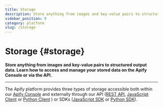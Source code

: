 ```yaml
---
title: Storage
description: Store anything from images and key-value pairs to structured output data. Learn how to access and manage your stored data from the Apify platform or via API.
sidebar_position: 9
category: platform
slug: /storage
---
```


# Storage {#storage}

**Store anything from images and key-value pairs to structured output data. Learn how to access and manage your stored data on the Apify Console or via the API.**

---

The Apify platform provides three types of storage accessible both within our [Apify Console](https://console.apify.com/storage) and externally through our API ([REST API](/api/v2#/), [JavaScript Client](/sdk/js) or [Python Client](/sdk/python) ) or SDKs ([JavaScript SDK](/api/client/js) or [Python SDK](/api/client/python)).

<CardGrid>
    <Card
        title="Dataset"
        desc="Dataset storage for data objects such as scraping output."
        to="/platform/storage/dataset"
    />
    <Card
        title="Key-value store"
        desc="The key-value store is simple storage for arbitrary data records such as files, images, and strings."
        to="/platform/storage/key-value-store"
    />
    <Card
        title="Request queue"
        desc="Request queue storage is a queue of URLs for your Actors to visit."
        to="/platform/storage/request-queue"
    />
</CardGrid>
